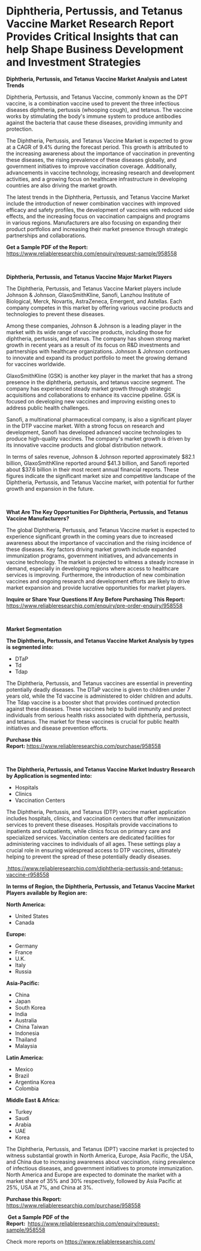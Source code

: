 <p><h1>Diphtheria, Pertussis, and Tetanus Vaccine Market Research Report Provides Critical Insights that can help Shape Business Development and Investment Strategies</h1></p><p><strong>Diphtheria, Pertussis, and Tetanus Vaccine Market Analysis and Latest Trends</strong></p>
<p><p>Diphtheria, Pertussis, and Tetanus Vaccine, commonly known as the DPT vaccine, is a combination vaccine used to prevent the three infectious diseases diphtheria, pertussis (whooping cough), and tetanus. The vaccine works by stimulating the body's immune system to produce antibodies against the bacteria that cause these diseases, providing immunity and protection.</p><p>The Diphtheria, Pertussis, and Tetanus Vaccine Market is expected to grow at a CAGR of 9.4% during the forecast period. This growth is attributed to the increasing awareness about the importance of vaccination in preventing these diseases, the rising prevalence of these diseases globally, and government initiatives to improve vaccination coverage. Additionally, advancements in vaccine technology, increasing research and development activities, and a growing focus on healthcare infrastructure in developing countries are also driving the market growth.</p><p>The latest trends in the Diphtheria, Pertussis, and Tetanus Vaccine Market include the introduction of newer combination vaccines with improved efficacy and safety profiles, the development of vaccines with reduced side effects, and the increasing focus on vaccination campaigns and programs in various regions. Manufacturers are also focusing on expanding their product portfolios and increasing their market presence through strategic partnerships and collaborations.</p></p>
<p><strong>Get a Sample PDF of the Report:&nbsp;</strong> <a href="https://www.reliableresearchiq.com/enquiry/request-sample/958558">https://www.reliableresearchiq.com/enquiry/request-sample/958558</a></p>
<p>&nbsp;</p>
<p><strong>Diphtheria, Pertussis, and Tetanus Vaccine Major Market Players</strong></p>
<p><p>The Diphtheria, Pertussis, and Tetanus Vaccine Market players include Johnson & Johnson, GlaxoSmithKline, Sanofi, Lanzhou Institute of Biological, Merck, Novartis, AstraZeneca, Emergent, and Astellas. Each company competes in this market by offering various vaccine products and technologies to prevent these diseases.</p><p>Among these companies, Johnson & Johnson is a leading player in the market with its wide range of vaccine products, including those for diphtheria, pertussis, and tetanus. The company has shown strong market growth in recent years as a result of its focus on R&D investments and partnerships with healthcare organizations. Johnson & Johnson continues to innovate and expand its product portfolio to meet the growing demand for vaccines worldwide.</p><p>GlaxoSmithKline (GSK) is another key player in the market that has a strong presence in the diphtheria, pertussis, and tetanus vaccine segment. The company has experienced steady market growth through strategic acquisitions and collaborations to enhance its vaccine pipeline. GSK is focused on developing new vaccines and improving existing ones to address public health challenges.</p><p>Sanofi, a multinational pharmaceutical company, is also a significant player in the DTP vaccine market. With a strong focus on research and development, Sanofi has developed advanced vaccine technologies to produce high-quality vaccines. The company's market growth is driven by its innovative vaccine products and global distribution network.</p><p>In terms of sales revenue, Johnson & Johnson reported approximately $82.1 billion, GlaxoSmithKline reported around $41.3 billion, and Sanofi reported about $37.6 billion in their most recent annual financial reports. These figures indicate the significant market size and competitive landscape of the Diphtheria, Pertussis, and Tetanus Vaccine market, with potential for further growth and expansion in the future.</p></p>
<p>&nbsp;</p>
<p><strong>What Are The Key Opportunities For Diphtheria, Pertussis, and Tetanus Vaccine Manufacturers?</strong></p>
<p><p>The global Diphtheria, Pertussis, and Tetanus Vaccine market is expected to experience significant growth in the coming years due to increased awareness about the importance of vaccination and the rising incidence of these diseases. Key factors driving market growth include expanded immunization programs, government initiatives, and advancements in vaccine technology. The market is projected to witness a steady increase in demand, especially in developing regions where access to healthcare services is improving. Furthermore, the introduction of new combination vaccines and ongoing research and development efforts are likely to drive market expansion and provide lucrative opportunities for market players.</p></p>
<p><strong>Inquire or Share Your Questions If Any Before Purchasing This Report:</strong> <a href="https://www.reliableresearchiq.com/enquiry/pre-order-enquiry/958558">https://www.reliableresearchiq.com/enquiry/pre-order-enquiry/958558</a></p>
<p>&nbsp;</p>
<p><strong>Market Segmentation</strong></p>
<p><strong>The Diphtheria, Pertussis, and Tetanus Vaccine Market Analysis by types is segmented into:</strong></p>
<p><ul><li>DTaP</li><li>Td</li><li>Tdap</li></ul></p>
<p><p>The Diphtheria, Pertussis, and Tetanus vaccines are essential in preventing potentially deadly diseases. The DTaP vaccine is given to children under 7 years old, while the Td vaccine is administered to older children and adults. The Tdap vaccine is a booster shot that provides continued protection against these diseases. These vaccines help to build immunity and protect individuals from serious health risks associated with diphtheria, pertussis, and tetanus. The market for these vaccines is crucial for public health initiatives and disease prevention efforts.</p></p>
<p><strong>Purchase this Report:&nbsp;</strong><a href="https://www.reliableresearchiq.com/purchase/958558">https://www.reliableresearchiq.com/purchase/958558</a></p>
<p>&nbsp;</p>
<p><strong>The Diphtheria, Pertussis, and Tetanus Vaccine Market Industry Research by Application is segmented into:</strong></p>
<p><ul><li>Hospitals</li><li>Clinics</li><li>Vaccination Centers</li></ul></p>
<p><p>The Diphtheria, Pertussis, and Tetanus (DTP) vaccine market application includes hospitals, clinics, and vaccination centers that offer immunization services to prevent these diseases. Hospitals provide vaccinations to inpatients and outpatients, while clinics focus on primary care and specialized services. Vaccination centers are dedicated facilities for administering vaccines to individuals of all ages. These settings play a crucial role in ensuring widespread access to DTP vaccines, ultimately helping to prevent the spread of these potentially deadly diseases.</p></p>
<p><a href="https://www.reliableresearchiq.com/diphtheria-pertussis-and-tetanus-vaccine-r958558">&nbsp;https://www.reliableresearchiq.com/diphtheria-pertussis-and-tetanus-vaccine-r958558</a></p>
<p><strong>In terms of Region, the Diphtheria, Pertussis, and Tetanus Vaccine Market Players available by Region are:</strong></p>
<p>
    <p> <strong> North America: </strong>
        <ul>
            <li>United States</li>
            <li>Canada</li>
        </ul>
        </p> 
    <p> <strong> Europe: </strong>
        <ul>
            <li>Germany</li>
            <li>France</li>
            <li>U.K.</li>
            <li>Italy</li>
            <li>Russia</li>
        </ul>
        </p> 
    <p> <strong> Asia-Pacific: </strong>
        <ul>
            <li>China</li>
            <li>Japan</li>
            <li>South Korea</li>
            <li>India</li>
            <li>Australia</li>
            <li>China Taiwan</li>
            <li>Indonesia</li>
            <li>Thailand</li>
            <li>Malaysia</li>
        </ul>
        </p> 
    <p> <strong> Latin America: </strong>
        <ul>
            <li>Mexico</li>
            <li>Brazil</li>
            <li>Argentina Korea</li>
            <li>Colombia</li>
        </ul>
        </p> 
    <p> <strong> Middle East & Africa: </strong>
        <ul>
            <li>Turkey</li>
            <li>Saudi</li>
            <li>Arabia</li>
            <li>UAE</li>
            <li>Korea</li>
        </ul>
    </p>
    </p>
<p><p>The Diphtheria, Pertussis, and Tetanus (DPT) vaccine market is projected to witness substantial growth in North America, Europe, Asia Pacific, the USA, and China due to increasing awareness about vaccination, rising prevalence of infectious diseases, and government initiatives to promote immunization. North America and Europe are expected to dominate the market with a market share of 35% and 30% respectively, followed by Asia Pacific at 25%, USA at 7%, and China at 3%.</p></p>
<p><strong>Purchase this Report: </strong><a href="https://www.reliableresearchiq.com/purchase/958558">https://www.reliableresearchiq.com/purchase/958558</a></p>
<p>&nbsp;<strong>Get a Sample PDF of the Report:&nbsp;&nbsp;</strong><a href="https://www.reliableresearchiq.com/enquiry/request-sample/958558">https://www.reliableresearchiq.com/enquiry/request-sample/958558</a></p>
<p><strong></strong></p>
<p>Check more reports on <a href="https://www.reliableresearchiq.com/">https://www.reliableresearchiq.com/</a></p>